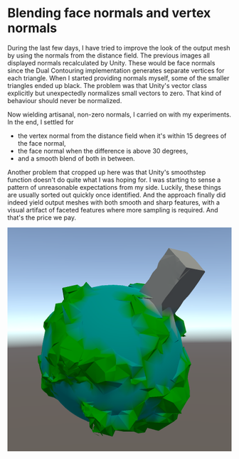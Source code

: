 # Blending face normals and vertex normals

During the last few days,
I have tried to improve the look of the output mesh by using the normals from the distance field.
The previous images all displayed normals recalculated by Unity.
These would be face normals since the Dual Contouring implementation generates separate vertices for each triangle.
When I started providing normals myself,
some of the smaller triangles ended up black.
The problem was that Unity's vector class explicitly but unexpectedly normalizes small vectors to zero.
That kind of behaviour should never be normalized.

Now wielding artisanal, non-zero normals, I carried on with my experiments. In the end, I settled for

- the vertex normal from the distance field when it's within 15 degrees of the face normal,
- the face normal when the difference is above 30 degrees,
- and a smooth blend of both in between.

Another problem that cropped up here was that Unity's smoothstep function doesn't do quite what I was hoping for.
I was starting to sense a pattern of unreasonable expectations from my side.
Luckily, these things are usually sorted out quickly once identified.
And the approach finally did indeed yield output meshes with both smooth and sharp features,
with a visual artifact of faceted features where more sampling is required.
And that's the price we pay.

![Blending face and vertex normals](smooth.png)
